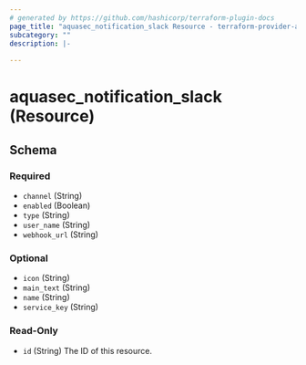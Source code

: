 ```yaml
---
# generated by https://github.com/hashicorp/terraform-plugin-docs
page_title: "aquasec_notification_slack Resource - terraform-provider-aquasec"
subcategory: ""
description: |-
  
---
```


# aquasec_notification_slack (Resource)





<!-- schema generated by tfplugindocs -->
## Schema

### Required

- `channel` (String)
- `enabled` (Boolean)
- `type` (String)
- `user_name` (String)
- `webhook_url` (String)

### Optional

- `icon` (String)
- `main_text` (String)
- `name` (String)
- `service_key` (String)

### Read-Only

- `id` (String) The ID of this resource.


